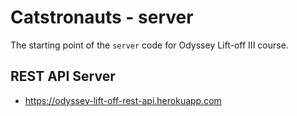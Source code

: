 # Catstronauts - server

The starting point of the `server` code for Odyssey Lift-off III course.

## REST API Server

- https://odyssey-lift-off-rest-api.herokuapp.com

